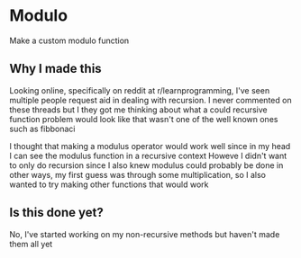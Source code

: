 # Modulo
Make a custom modulo function

## Why I made this
Looking online, specifically on reddit at r/learnprogramming, I've seen multiple people request aid in dealing with recursion.
I never commented on these threads but I they got me thinking about what a could recursive function problem would look like that wasn't one of the well known ones such as fibbonaci

I thought that making a modulus operator would work well since in my head I can see the modulus function in a recursive context
Howeve I didn't want to only do recursion since I also knew modulus could probably be done in other ways, my first guess was through some multiplication, so I also wanted to try making other functions that would work

## Is this done yet?
No, I've started working on my non-recursive methods but haven't made them all yet
